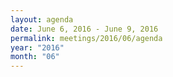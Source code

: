 ```yaml
---
layout: agenda
date: June 6, 2016 - June 9, 2016
permalink: meetings/2016/06/agenda
year: "2016"
month: "06"
---
```

